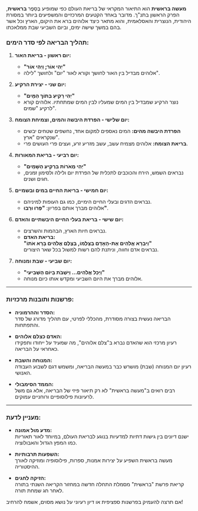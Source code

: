 **מעשה בראשית** הוא התיאור המקראי של בריאת העולם כפי שמופיע בְּסֵפֶר **בראשית**, הפרק הראשון בתנ"ך. מדובר באחד הקטעים המרכזיים והמשפיעים ביותר במסורת היהודית, הנוצרית והאסלאמית, והוא מתאר כיצד אלוהים ברא את היקום, הארץ וכל אשר בהם במשך שישה ימים, וביום השביעי שבת ממלאכתו.

### **תהליך הבריאה לפי סדר הימים:**

1. **יום ראשון - בריאת האור:**  
   - **"יְהִי אוֹר; וַיְהִי אוֹר"**  
   - אלוהים מבדיל בין האור לחושך וקורא לאור "יום" ולחושך "לילה".

2. **יום שני - יצירת הרקיע:**  
   - **"יְהִי רָקִיעַ בְּתוֹךְ הַמָּיִם"**  
   - נוצר הרקיע שמבדיל בין המים שמעליו לבין המים שמתחתיו. אלוהים קורא לרקיע "שמים".

3. **יום שלישי - הפרדת היבשה והמים, וצמיחת הצומח:**  
   - **הפרדת היבשה מהים:** המים נאספים למקום אחד, נחשפים שטחים יבשים שנקראים "ארץ".  
   - **בריאת הצומח:** אלוהים מצמיח עשב, עשב מזריע זרע, ועצים פרי העושים פרי.

4. **יום רביעי - בריאת המאורות:**  
   - **"יְהִי מְאֹרוֹת בִּרְקִיעַ הַשָּׁמַיִם"**  
   - נבראים השמש, הירח והכוכבים לתכלית של הפרדת יום ולילה ולסימון זמנים, חגים ושנים.

5. **יום חמישי - בריאת החיים במים ובשמיים:**  
   - נבראים הדגים ובעלי החיים הימיים, כמו גם העופות למיניהם.  
   - אלוהים מברך אותם בפריון: **"פְּרוּ וּרְבוּ"**.

6. **יום שישי - בריאת בעלי החיים היבשתיים והאדם:**  
   - נבראים חיות הארץ, הבהמות והשרצים.  
   - **בריאת האדם:**  
     **"וַיִּבְרָא אֱלֹהִים אֶת-הָאָדָם בְּצַלְמוֹ, בְּצֶלֶם אֱלֹהִים בָּרָא אֹתוֹ"**  
     נבראים אדם וחווה, וניתנת להם רשות למשול בכל שאר היצורים.

7. **יום שביעי - שבת ומנוחה:**  
   - **"וַיְכַל אֱלֹהִים... וַיִּשְׁבֹּת בַּיּוֹם הַשְּׁבִיעִי"**  
   - אלוהים מברך את היום השביעי ומקדש אותו כיום מנוחה.

---

### **פרשנות ותובנות מרכזיות:**

- **הסדר וההרמוניה:**  
  הבריאה נעשית בצורה מסודרת, מהכללי לפרטי, עם תהליך מדורג של סדר והתפתחות.
  
- **האדם כצלם אלוהים:**  
  רעיון מרכזי הוא שהאדם נברא ב"צלם אלוהים", מה שמעיד על ייחודו ותפקידו כאחראי על הבריאה.

- **המנוחה והשבת:**  
  רעיון יום המנוחה (שבת) מושרש כבר במעשה הבריאה, ומשמש דגם לשבוע העבודה האנושי.

- **הממד הסימבולי:**  
  רבים רואים ב"מעשה בראשית" לא רק תיאור פיזי של הבריאה, אלא גם משל לרעיונות פילוסופיים ורוחניים עמוקים.

---

### **מעניין לדעת:**

- **מדע מול אמונה:**  
  ישנם דיונים בין גישות דתיות למדעיות בנוגע לבריאת העולם, במיוחד לאור תאוריות כמו המפץ הגדול והאבולוציה.

- **השפעות תרבותיות:**  
  מעשה בראשית השפיע על יצירות אמנות, ספרות, פילוסופיה ומוזיקה לאורך ההיסטוריה.

- **הזיקה לחגים:**  
  קריאת פרשת "בראשית" מסמלת התחלה חדשה במחזור הקריאה השנתי בתורה לאחר חג שמחת תורה.

אם תרצה להעמיק בפרשנות ספציפית או דיון רעיוני על נושא מסוים, אשמח להרחיב!
